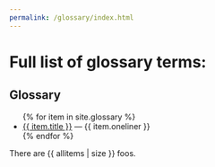 ```yaml
---
permalink: /glossary/index.html
---
```


# Full list of glossary terms:

## Glossary

<ul>
{% for item in site.glossary %}
   <li><a href="{{ item.url }}">{{ item.title }}</a> — {{ item.oneliner }}</li>
{% endfor %}
</ul>

<!--

{% assign allitems = [] %}

{% for item in site.glossary %}
  {% assign allitems = allitems | push: "foo" %}
{% endfor %}


-->

There are {{ allitems | size }} foos.
